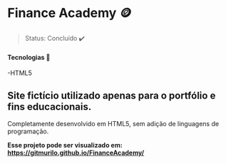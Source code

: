# Finance Academy 🪙

> Status: Concluído ✔️

#### Tecnologias 🔧
-HTML5

## Site fictício utilizado apenas para o portfólio e fins educacionais. <br>
Completamente desenvolvido em HTML5, sem adição de linguagens de programação.

**Esse projeto pode ser visualizado em: https://gitmurilo.github.io/FinanceAcademy/**
